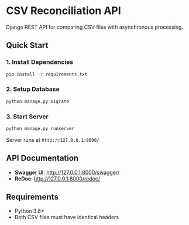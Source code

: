 # CSV Reconciliation API

Django REST API for comparing CSV files with asynchronous processing.

## Quick Start

### 1. Install Dependencies
```bash
pip install -r requirements.txt
```

### 2. Setup Database
```bash
python manage.py migrate
```

### 3. Start Server
```bash
python manage.py runserver
```

Server runs at `http://127.0.0.1:8000/`

## API Documentation
- **Swagger UI**: http://127.0.0.1:8000/swagger/
- **ReDoc**: http://127.0.0.1:8000/redoc/


## Requirements
- Python 3.8+
- Both CSV files must have identical headers
